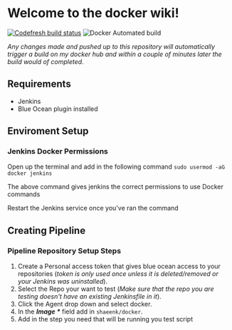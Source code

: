 # Welcome to the docker wiki!

[![Codefresh build status]( https://g.codefresh.io/api/badges/build?repoOwner=shaeenk&repoName=docker&branch=master&pipelineName=docker&accountName=shaeenk&type=cf-1)]( https://g.codefresh.io/repositories/shaeenk/docker/builds?filter=trigger:build;branch:master;service:5b3d07769fe801465af799c2~docker)
![Docker Automated build](https://img.shields.io/docker/automated/jrottenberg/ffmpeg.svg)

_Any changes made and pushed up to this repository will automatically trigger a build on my docker hub and within a couple of minutes later the build would of completed_.

## Requirements

* Jenkins
* Blue Ocean plugin installed

## Enviroment Setup

### Jenkins Docker Permissions
Open up the terminal and add in the following command 
`sudo usermod -aG docker jenkins`

The above command gives jenkins the correct permissions to use Docker commands

Restart the Jenkins service once you've ran the command

## Creating Pipeline

### Pipeline Repository Setup Steps
1. Create a Personal access token that gives blue ocean access to your repositories (_token is only used once unless it is deleted/removed or your Jenkins was uninstalled_).
2. Select the Repo your want to test (_Make sure that the repo you are testing doesn't have an existing Jenkinsfile in it_).
3. Click the Agent drop down and select docker.
4. In the **_Image *_** field add in `shaeenk/docker`.
5. Add in the step you need that will be running you test script
